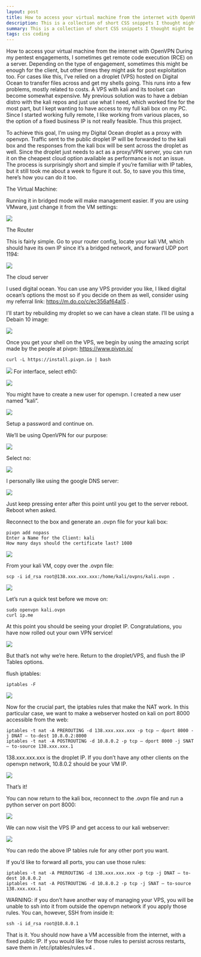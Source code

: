 ```yaml
---
layout: post
title: How to access your virtual machine from the internet with OpenVPN
description: This is a collection of short CSS snippets I thought might be useful for beginners
summary: This is a collection of short CSS snippets I thought might be useful for beginners.
tags: css coding
---
```



How to access your virtual machine from the internet with OpenVPN
During my pentest engagements, I sometimes get remote code execution (RCE) on a server. Depending on the type of engagement, sometimes this might be enough for the client, but other times they might ask for post exploitation too. For cases like this, I’ve relied on a droplet (VPS) hosted on Digital Ocean to transfer files across and get my shells going. This runs into a few problems, mostly related to costs. A VPS with kali and its toolset can become somewhat expensive. My previous solution was to have a debian distro with the kali repos and just use what I need, which worked fine for the most part, but I kept wanting to have access to my full kali box on my PC. Since I started working fully remote, I like working from various places, so the option of a fixed business IP is not really feasible. Thus this project.

To achieve this goal, I’m using my Digital Ocean droplet as a proxy with openvpn. Traffic sent to the public droplet IP will be forwarded to the kali box and the responses from the kali box will be sent across the droplet as well. Since the droplet just needs to act as a proxy/VPN server, you can run it on the cheapest cloud option available as performance is not an issue. The process is surprisingly short and simple if you’re familiar with IP tables, but it still took me about a week to figure it out. So, to save you this time, here’s how you can do it too.

The Virtual Machine:

Running it in bridged mode will make management easier. If you are using VMware, just change it from the VM settings:


![](/assets/images/openvpn1.png)

The Router

This is fairly simple. Go to your router config, locate your kali VM, which should have its own IP since it’s a bridged network, and forward UDP port 1194:


![](/assets/images/openvpn2.png)


The cloud server

I used digital ocean. You can use any VPS provider you like, I liked digital ocean’s options the most so if you decide on them as well, consider using my referral link: https://m.do.co/c/ec356af64a15 .

I’ll start by rebuilding my droplet so we can have a clean state. I’ll be using a Debain 10 image:


![](/assets/images/openvpn3.png)


Once you get your shell on the VPS, we begin by using the amazing script made by the people at pivpn: https://www.pivpn.io/


```code
curl -L https://install.pivpn.io | bash
```
![](/assets/images/openvpn4.png)
For interface, select eth0:

![](/assets/images/openvpn5.png)

You might have to create a new user for openvpn. I created a new user named “kali”.

![](/assets/images/openvpn6.png)

Setup a password and continue on.

We’ll be using OpenVPN for our purpose:

![](/assets/images/openvpn7.png)

Select no:

![](/assets/images/openvpn8.png)

I personally like using the google DNS server:

![](/assets/images/openvpn9.png)


Just keep pressing enter after this point until you get to the server reboot. Reboot when asked.

Reconnect to the box and generate an .ovpn file for your kali box:


```code
pivpn add nopass
Enter a Name for the Client: kali
How many days should the certificate last? 1080
```

![](/assets/images/openvpn10.png)



From your kali VM, copy over the .ovpn file:
```code
scp -i id_rsa root@138.xxx.xxx.xxx:/home/kali/ovpns/kali.ovpn .
```

![](/assets/images/openvpn11.png)


Let’s run a quick test before we move on:

```code
sudo openvpn kali.ovpn
curl ip.me
```

At this point you should be seeing your droplet IP. Congratulations, you have now rolled out your own VPN service!

![](/assets/images/openvpn12.png)


But that’s not why we’re here. Return to the droplet/VPS, and flush the IP Tables options.

flush iptables:

```code
iptables -F
```
![](/assets/images/openvpn13.png)


Now for the crucial part, the iptables rules that make the NAT work. In this particular case, we want to make a webserver hosted on kali on port 8000 accessible from the web:

```code
iptables -t nat -A PREROUTING -d 138.xxx.xxx.xxx -p tcp — dport 8000 -j DNAT — to-dest 10.8.0.2:8000
iptables -t nat -A POSTROUTING -d 10.8.0.2 -p tcp — dport 8000 -j SNAT — to-source 138.xxx.xxx.1
```

138.xxx.xxx.xxx is the droplet IP. If you don’t have any other clients on the openvpn network, 10.8.0.2 should be your VM IP.

![](/assets/images/openvpn14.png)

That’s it!

You can now return to the kali box, reconnect to the .ovpn file and run a python server on port 8000:

![](/assets/images/openvpn15.png)



We can now visit the VPS IP and get access to our kali webserver:

![](/assets/images/openvpn16.png)



You can redo the above IP tables rule for any other port you want.

If you’d like to forward all ports, you can use those rules:

```code
iptables -t nat -A PREROUTING -d 138.xxx.xxx.xxx -p tcp -j DNAT — to-dest 10.8.0.2
iptables -t nat -A POSTROUTING -d 10.8.0.2 -p tcp -j SNAT — to-source 138.xxx.xxx.1
```

WARNING: if you don’t have another way of managing your VPS, you will be unable to ssh into it from outside the openvpn network if you apply those rules. You can, however, SSH from inside it:


```code
ssh -i id_rsa root@10.8.0.1
```

That is it. You should now have a VM accessible from the internet, with a fixed public IP. If you would like for those rules to persist across restarts, save them in /etc/iptables/rules.v4 .


